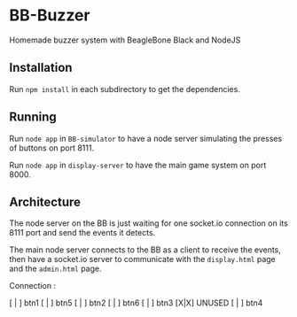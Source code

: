 # BB-Buzzer
Homemade buzzer system with BeagleBone Black and NodeJS

## Installation
Run `npm install` in each subdirectory to get the dependencies.

## Running
Run `node app` in `BB-simulator` to have a node server simulating the presses of buttons on port 8111.

Run `node app` in `display-server` to have the main game system on port 8000.

## Architecture
The node server on the BB is just waiting for one socket.io connection on its 8111 port and send the events it detects.

The main node server connects to the BB as a client to receive the events, then have a socket.io server to communicate with the `display.html` page and the `admin.html` page.


Connection :

[ | ] btn1
[ | ] btn5
[ | ] btn2
[ | ] btn6
[ | ] btn3
[X|X] UNUSED
[ | ] btn4